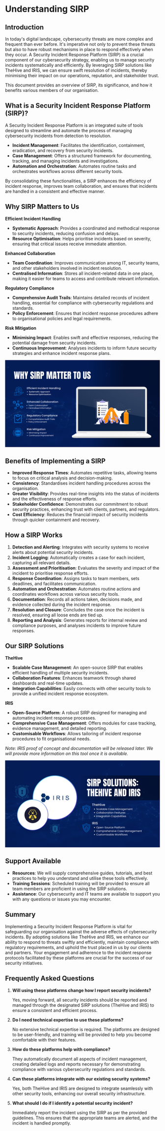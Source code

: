 # **Understanding SIRP**

## **Introduction**

In today's digital landscape, cybersecurity threats are more complex and frequent than ever before. It's imperative not only to prevent these threats but also to have robust mechanisms in place to respond effectively when they occur. A Security Incident Response Platform (SIRP) is a crucial component of our cybersecurity strategy, enabling us to manage security incidents systematically and efficiently. By leveraging SIRP solutions like TheHive and IRIS, we can ensure swift resolution of incidents, thereby minimising their impact on our operations, reputation, and stakeholder trust.

This document provides an overview of SIRP, its significance, and how it benefits various members of our organisation.

## **What is a Security Incident Response Platform (SIRP)?**

A Security Incident Response Platform is an integrated suite of tools designed to streamline and automate the process of managing cybersecurity incidents from detection to resolution.

- **Incident Management**: Facilitates the identification, containment, eradication, and recovery from security incidents.
- **Case Management**: Offers a structured framework for documenting, tracking, and managing incidents and investigations.
- **Automation and Orchestration**: Automates routine tasks and orchestrates workflows across different security tools.

By consolidating these functionalities, a SIRP enhances the efficiency of incident response, improves team collaboration, and ensures that incidents are handled in a consistent and effective manner.

## **Why SIRP Matters to Us**

**Efficient Incident Handling**

- **Systematic Approach**: Provides a coordinated and methodical response to security incidents, reducing confusion and delays.
- **Resource Optimisation**: Helps prioritise incidents based on severity, ensuring that critical issues receive immediate attention.

**Enhanced Collaboration**

- **Team Coordination**: Improves communication among IT, security teams, and other stakeholders involved in incident resolution.
- **Centralised Information**: Stores all incident-related data in one place, making it easier for teams to access and contribute relevant information.

**Regulatory Compliance**

- **Comprehensive Audit Trails**: Maintains detailed records of incident handling, essential for compliance with cybersecurity regulations and standards.
- **Policy Enforcement**: Ensures that incident response procedures adhere to organisational policies and legal requirements.

**Risk Mitigation**

- **Minimising Impact**: Enables swift and effective responses, reducing the potential damage from security incidents.
- **Continuous Improvement**: Analyses incidents to inform future security strategies and enhance incident response plans.

![6.png](6.png)

## **Benefits of Implementing a SIRP**

- **Improved Response Times**: Automates repetitive tasks, allowing teams to focus on critical analysis and decision-making.
- **Consistency**: Standardises incident handling procedures across the organisation.
- **Greater Visibility**: Provides real-time insights into the status of incidents and the effectiveness of response efforts.
- **Stakeholder Confidence**: Demonstrates our commitment to robust security practices, enhancing trust with clients, partners, and regulators.
- **Cost Efficiency**: Reduces the financial impact of security incidents through quicker containment and recovery.

## **How a SIRP Works**

1. **Detection and Alerting**: Integrates with security systems to receive alerts about potential security incidents.
2. **Incident Logging**: Automatically creates a case for each incident, capturing all relevant details.
3. **Assessment and Prioritisation**: Evaluates the severity and impact of the incident to prioritise response efforts.
4. **Response Coordination**: Assigns tasks to team members, sets deadlines, and facilitates communication.
5. **Automation and Orchestration**: Automates routine actions and coordinates workflows across various security tools.
6. **Documentation**: Records all actions taken, decisions made, and evidence collected during the incident response.
7. **Resolution and Closure**: Concludes the case once the incident is resolved, ensuring all loose ends are tied up.
8. **Reporting and Analysis**: Generates reports for internal review and compliance purposes, and analyses incidents to improve future responses.

## **Our SIRP Solutions**

**TheHive**

- **Scalable Case Management**: An open-source SIRP that enables efficient handling of multiple security incidents.
- **Collaboration Features**: Enhances teamwork through shared dashboards and real-time updates.
- **Integration Capabilities**: Easily connects with other security tools to provide a unified incident response ecosystem.

**IRIS**

- **Open-Source Platform**: A robust SIRP designed for managing and automating incident response processes.
- **Comprehensive Case Management**: Offers modules for case tracking, evidence management, and detailed reporting.
- **Customisable Workflows**: Allows tailoring of incident response procedures to fit organisational needs.

*Note: IRIS proof of concept and documentation will be released later. We will provide more information on this tool once it is available.*

![7.png](7.png)

## **Support Available**

- **Resources**: We will supply comprehensive guides, tutorials, and best practices to help you understand and utilise these tools effectively.
- **Training Sessions**: Scheduled training will be provided to ensure all team members are proficient in using the SIRP solutions.
- **Assistance**: Our cybersecurity and IT teams are available to support you with any questions or issues you may encounter.

## **Summary**

Implementing a Security Incident Response Platform is vital for safeguarding our organisation against the adverse effects of cybersecurity incidents. By adopting solutions like TheHive and IRIS, we enhance our ability to respond to threats swiftly and efficiently, maintain compliance with regulatory requirements, and uphold the trust placed in us by our clients and partners. Your engagement and adherence to the incident response protocols facilitated by these platforms are crucial for the success of our security initiatives.

## **Frequently Asked Questions**

1. **Will using these platforms change how I report security incidents?**
    
    Yes, moving forward, all security incidents should be reported and managed through the designated SIRP solutions (TheHive and IRIS) to ensure a consistent and efficient process.
    
2. **Do I need technical expertise to use these platforms?**
    
    No extensive technical expertise is required. The platforms are designed to be user-friendly, and training will be provided to help you become comfortable with their features.
    
3. **How do these platforms help with compliance?**
    
    They automatically document all aspects of incident management, creating detailed logs and reports necessary for demonstrating compliance with various cybersecurity regulations and standards.
    
4. **Can these platforms integrate with our existing security systems?**
    
    Yes, both TheHive and IRIS are designed to integrate seamlessly with other security tools, enhancing our overall security infrastructure.
    
5. **What should I do if I identify a potential security incident?**
    
    Immediately report the incident using the SIRP as per the provided guidelines. This ensures that the appropriate teams are alerted, and the incident is handled promptly.